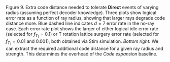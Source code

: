 Figure 9. Extra code distance needed to tolerate **Direct** events of varying radius (assuming perfect decoder knowledge). Three plots show logical error rate as a function of ray radius, showing that larger rays degrade code distance more. Blue dashed line indicates $d=7$ error rate in the no-ray case. Each error rate plot shows the larger of either logical idle error rate (selected for $f_{T_1}=0.1$) or T rotation lattice surgery error rate (selected for $f_{T_1}=0.01$ and $0.001$), both obtained via Stim simulation. *Bottom right:* We can extract the required additional code distance for a given ray radius and strength. This determines the overhead of the *Code expansion* baseline.